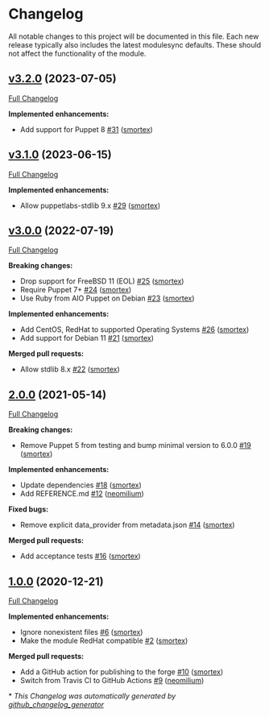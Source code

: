 # Changelog

All notable changes to this project will be documented in this file.
Each new release typically also includes the latest modulesync defaults.
These should not affect the functionality of the module.

## [v3.2.0](https://github.com/opus-codium/puppet-certificate_checker/tree/v3.2.0) (2023-07-05)

[Full Changelog](https://github.com/opus-codium/puppet-certificate_checker/compare/v3.1.0...v3.2.0)

**Implemented enhancements:**

- Add support for Puppet 8 [\#31](https://github.com/opus-codium/puppet-certificate_checker/pull/31) ([smortex](https://github.com/smortex))

## [v3.1.0](https://github.com/opus-codium/puppet-certificate_checker/tree/v3.1.0) (2023-06-15)

[Full Changelog](https://github.com/opus-codium/puppet-certificate_checker/compare/v3.0.0...v3.1.0)

**Implemented enhancements:**

- Allow puppetlabs-stdlib 9.x [\#29](https://github.com/opus-codium/puppet-certificate_checker/pull/29) ([smortex](https://github.com/smortex))

## [v3.0.0](https://github.com/opus-codium/puppet-certificate_checker/tree/v3.0.0) (2022-07-19)

[Full Changelog](https://github.com/opus-codium/puppet-certificate_checker/compare/2.0.0...v3.0.0)

**Breaking changes:**

- Drop support for FreeBSD 11 \(EOL\) [\#25](https://github.com/opus-codium/puppet-certificate_checker/pull/25) ([smortex](https://github.com/smortex))
- Require Puppet 7+ [\#24](https://github.com/opus-codium/puppet-certificate_checker/pull/24) ([smortex](https://github.com/smortex))
- Use Ruby from AIO Puppet on Debian [\#23](https://github.com/opus-codium/puppet-certificate_checker/pull/23) ([smortex](https://github.com/smortex))

**Implemented enhancements:**

- Add CentOS, RedHat to supported Operating Systems [\#26](https://github.com/opus-codium/puppet-certificate_checker/pull/26) ([smortex](https://github.com/smortex))
- Add support for Debian 11 [\#21](https://github.com/opus-codium/puppet-certificate_checker/pull/21) ([smortex](https://github.com/smortex))

**Merged pull requests:**

- Allow stdlib 8.x [\#22](https://github.com/opus-codium/puppet-certificate_checker/pull/22) ([smortex](https://github.com/smortex))

## [2.0.0](https://github.com/opus-codium/puppet-certificate_checker/tree/2.0.0) (2021-05-14)

[Full Changelog](https://github.com/opus-codium/puppet-certificate_checker/compare/1.0.0...2.0.0)

**Breaking changes:**

- Remove Puppet 5 from testing and bump minimal version to 6.0.0 [\#19](https://github.com/opus-codium/puppet-certificate_checker/pull/19) ([smortex](https://github.com/smortex))

**Implemented enhancements:**

- Update dependencies [\#18](https://github.com/opus-codium/puppet-certificate_checker/pull/18) ([smortex](https://github.com/smortex))
- Add REFERENCE.md [\#12](https://github.com/opus-codium/puppet-certificate_checker/pull/12) ([neomilium](https://github.com/neomilium))

**Fixed bugs:**

- Remove explicit data\_provider from metadata.json [\#14](https://github.com/opus-codium/puppet-certificate_checker/pull/14) ([smortex](https://github.com/smortex))

**Merged pull requests:**

- Add acceptance tests [\#16](https://github.com/opus-codium/puppet-certificate_checker/pull/16) ([smortex](https://github.com/smortex))

## [1.0.0](https://github.com/opus-codium/puppet-certificate_checker/tree/1.0.0) (2020-12-21)

[Full Changelog](https://github.com/opus-codium/puppet-certificate_checker/compare/8ae8f8cedbaf77e1a99098ae078626400c4171bc...1.0.0)

**Implemented enhancements:**

- Ignore nonexistent files [\#6](https://github.com/opus-codium/puppet-certificate_checker/pull/6) ([smortex](https://github.com/smortex))
- Make the module RedHat compatible [\#2](https://github.com/opus-codium/puppet-certificate_checker/pull/2) ([smortex](https://github.com/smortex))

**Merged pull requests:**

- Add a GitHub action for publishing to the forge [\#10](https://github.com/opus-codium/puppet-certificate_checker/pull/10) ([smortex](https://github.com/smortex))
- Switch from Travis CI to GitHub Actions [\#9](https://github.com/opus-codium/puppet-certificate_checker/pull/9) ([neomilium](https://github.com/neomilium))



\* *This Changelog was automatically generated by [github_changelog_generator](https://github.com/github-changelog-generator/github-changelog-generator)*
